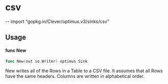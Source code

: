 # csv
--
    import "gopkg.in/Clever/optimus.v3/sinks/csv"


## Usage

#### func  New

```go
func New(out io.Writer) optimus.Sink
```
New writes all of the Rows in a Table to a CSV file. It assumes that all Rows
have the same headers. Columns are written in alphabetical order.
